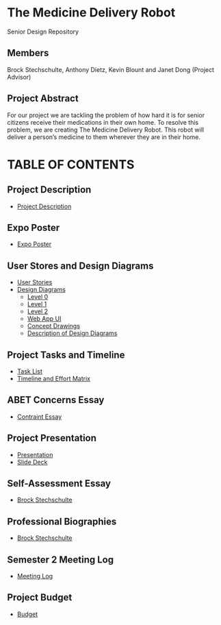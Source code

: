 # The Medicine Delivery Robot
Senior Design Repository

## Members
Brock Stechschulte, Anthony Dietz, Kevin Blount and Janet Dong (Project Advisor)

## Project Abstract
For our project we are tackling the problem of how hard it is for senior citizens receive their medications in their own home. To resolve this problem, we are creating The Medicine Delivery Robot. This robot will deliver a person’s medicine to them wherever they are in their home.

# TABLE OF CONTENTS

## Project Description
* [Project Description](https://github.com/BrockStech/SeniorDesign/blob/master/Assignments/ProjectDescription.md)

## Expo Poster
* [Expo Poster](https://github.com/BrockStech/SeniorDesign/blob/master/Assignments/ExpoPosterFinal.pdf)

## User Stores and Design Diagrams
* [User Stories](https://github.com/BrockStech/SeniorDesign/blob/master/Assignments/UserStories.md)
* [Design Diagrams](https://github.com/BrockStech/SeniorDesign/tree/master/Design_Diagrams)
  * [Level 0](https://github.com/BrockStech/SeniorDesign/blob/master/Design_Diagrams/Design_Diagram0.png)
  * [Level 1](https://github.com/BrockStech/SeniorDesign/blob/master/Design_Diagrams/Design_Diagram1.png)
  * [Level 2](https://github.com/BrockStech/SeniorDesign/blob/master/Design_Diagrams/Design_Diagram2.png)
  * [Web App UI](https://github.com/BrockStech/SeniorDesign/blob/master/Assignments/Other/Images/UserInterface.png)
  * [Concept Drawings](https://github.com/BrockStech/SeniorDesign/blob/master/Assignments/ConceptDrawings.pdf)
  * [Description of Design Diagrams](https://github.com/BrockStech/SeniorDesign/blob/master/Design_Diagrams/DesignDiagramExplanation.md)
  
## Project Tasks and Timeline
* [Task List](https://github.com/BrockStech/SeniorDesign/blob/master/Assignments/Other/Tasklist.md)
* [Timeline and Effort Matrix](https://github.com/BrockStech/SeniorDesign/blob/master/Assignments/Other/Semester1/Milestones_Timeline_EffortMatrix.pdf)

## ABET Concerns Essay
* [Contraint Essay](https://github.com/BrockStech/SeniorDesign/blob/master/Assignments/ConstraintEssay.md)

## Project Presentation
* [Presentation](https://github.com/BrockStech/SeniorDesign/blob/master/Assignments/Presentation/Presentation.md)
* [Slide Deck](https://github.com/BrockStech/SeniorDesign/blob/master/Assignments/Presentation/MedicalDeliveryRobotDesignPresentation.pptx)

## Self-Assessment Essay
* [Brock Stechschulte](https://github.com/BrockStech/SeniorDesign/blob/master/Assignments/SelfEvaluationStechschulte.pdf)

## Professional Biographies
* [Brock Stechschulte](https://github.com/BrockStech/SeniorDesign/blob/master/Assignments/Other/BiographyStechschulte.md)

## Semester 2 Meeting Log
* [Meeting Log](https://github.com/BrockStech/SeniorDesign/blob/master/Assignments/SenorDesignMeetingLogSemester2.pdf)

## Project Budget
* [Budget](https://github.com/BrockStech/SeniorDesign/blob/master/Assignments/Budget.pdf)
